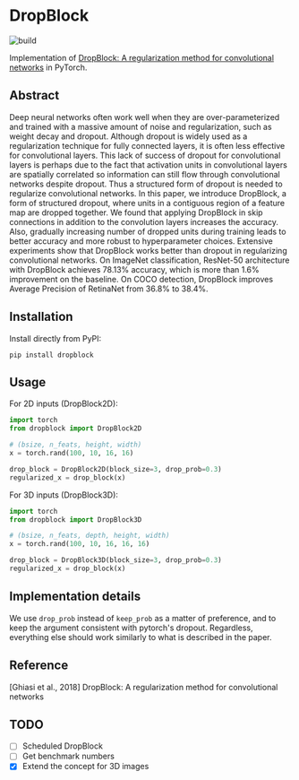# DropBlock

![build](https://travis-ci.org/miguelvr/dropblock.png?branch=master)


Implementation of [DropBlock: A regularization method for convolutional networks](https://arxiv.org/pdf/1810.12890.pdf) 
in PyTorch.

## Abstract

Deep neural networks often work well when they are over-parameterized 
and trained with a massive amount of noise and regularization, such as 
weight decay and dropout. Although dropout is widely used as a regularization 
technique for fully connected layers, it is often less effective for convolutional layers. 
This lack of success of dropout for convolutional layers is perhaps due to the fact 
that activation units in convolutional layers are spatially correlated so 
information can still flow through convolutional networks despite dropout. 
Thus a structured form of dropout is needed to regularize convolutional networks. 
In this paper, we introduce DropBlock, a form of structured dropout, where units in a 
contiguous region of a feature map are dropped together. 
We found that applying DropBlock in skip connections in addition to the 
convolution layers increases the accuracy. Also, gradually increasing number 
of dropped units during training leads to better accuracy and more robust to hyperparameter choices. 
Extensive experiments show that DropBlock works better than dropout in regularizing 
convolutional networks. On ImageNet classification, ResNet-50 architecture with 
DropBlock achieves 78.13% accuracy, which is more than 1.6% improvement on the baseline. 
On COCO detection, DropBlock improves Average Precision of RetinaNet from 36.8% to 38.4%.


## Installation

Install directly from PyPI:

    pip install dropblock

## Usage


For 2D inputs (DropBlock2D):

```python
import torch
from dropblock import DropBlock2D

# (bsize, n_feats, height, width)
x = torch.rand(100, 10, 16, 16)

drop_block = DropBlock2D(block_size=3, drop_prob=0.3)
regularized_x = drop_block(x)
```

For 3D inputs (DropBlock3D):

```python
import torch
from dropblock import DropBlock3D

# (bsize, n_feats, depth, height, width)
x = torch.rand(100, 10, 16, 16, 16)

drop_block = DropBlock3D(block_size=3, drop_prob=0.3)
regularized_x = drop_block(x)
```

## Implementation details

We use `drop_prob` instead of `keep_prob` as a matter of preference, 
and to keep the argument consistent with pytorch's dropout. 
Regardless, everything else should work similarly to what is described in the paper.
  
## Reference
[Ghiasi et al., 2018] DropBlock: A regularization method for convolutional networks

## TODO
- [ ] Scheduled DropBlock
- [ ] Get benchmark numbers
- [x] Extend the concept for 3D images
